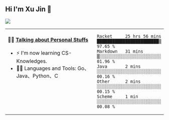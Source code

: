 
## Hi I'm Xu Jin 👋
![](https://komarev.com/ghpvc/?username=jiayouxujin&color=brightgreen&label=PROFILE+VIEWS)



<table align="center">
<tr>
<td valign="top" width="60%">

#### 🏋️‍♀️ <a href="https://github.com/jiayouxujin" target="_blank">Talking about Personal Stuffs</a>
<!-- recent_releases starts -->

- ⚡  I'm now learning CS-Knowledges.  
- 🏊‍♂️ Languages and Tools: Go、Java、Python、C
<!-- recent_releases ends -->
</td>
<td>
 
<!--START_SECTION:waka-->
```text
Racket     25 hrs 56 mins  ████████████████████████▒   97.65 % 
Markdown   31 mins         ▒░░░░░░░░░░░░░░░░░░░░░░░░   01.96 % 
Java       2 mins          ░░░░░░░░░░░░░░░░░░░░░░░░░   00.16 % 
Other      2 mins          ░░░░░░░░░░░░░░░░░░░░░░░░░   00.15 % 
Scheme     1 min           ░░░░░░░░░░░░░░░░░░░░░░░░░   00.08 % 
```
<!--END_SECTION:waka-->
 
</td>
</tr>
</table>





